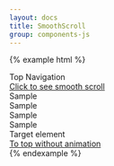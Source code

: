 ```yaml
---
layout: docs
title: SmoothScroll
group: components-js
---
```


{% example html %}
<div class="test-container" id="test-top">
    <div class="test-nav" sticky>Top Navigation</div>
    <div class="test-item" smooth-scroll><a href="#test">Click to see smooth scroll</a></div>
    <div class="test-item">Sample</div>
    <div class="test-item">Sample</div>
    <div class="test-item">Sample</div>
    <div class="test-item">Sample</div>
    <div class="test-item" id="test">Target element</div>
    <div class="test-item"><a href="#test-top">To top without animation</a></div>
</div>
{% endexample %}